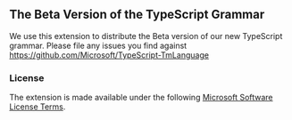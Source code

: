 ## The Beta Version of the TypeScript Grammar 
 
We use this extension to distribute the Beta version of our new TypeScript grammar. Please file
any issues you find against https://github.com/Microsoft/TypeScript-TmLanguage
 
### License
The extension is made available under the following [Microsoft Software License Terms](https://github.com/sheetalkamat/TypeScript-TmLanguage-VsCode/blob/master/LICENSE.txt).

